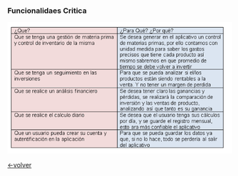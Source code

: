### Funcionalidaes Critica

![](https://github.com/anyilondo/businees/blob/ab0d76ac3f3cbc03c2aa66fa8b6580107705f196/imagenes/Funcionalidades%20primarias/Funcionalidades%20Primarias.PNG)

[<-volver]( https://github.com/anyilondo/businees/blob/085bec48921db243284b2817ae46ce60c478bee5/businnes%20house.md)
